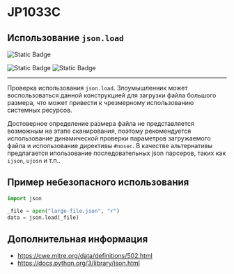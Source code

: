# JP1033C
## Использование `json.load`

![Static Badge](https://img.shields.io/badge/%D0%A1%D1%82%D0%B5%D0%BF%D0%B5%D0%BD%D1%8C%20%D0%BA%D1%80%D0%B8%D1%82%D0%B8%D1%87%D0%BD%D0%BE%D1%81%D1%82%D0%B8-%D0%92%D1%8B%D1%81%D0%BE%D0%BA%D0%B0%D1%8F-crimson?style=for-the-badge)

![Static Badge](https://img.shields.io/badge/%D0%94%D0%BE%D1%81%D1%82%D0%BE%D0%B2%D0%B5%D1%80%D0%BD%D0%BE%D1%81%D1%82%D1%8C%20%D0%BE%D0%BF%D1%80%D0%B5%D0%B4%D0%B5%D0%BB%D0%B5%D0%BD%D0%B8%D1%8F-%D0%BD%D0%B8%D0%B7%D0%BA%D0%B0%D1%8F-mediumblue?style=for-the-badge)
![Static Badge](https://img.shields.io/badge/%D0%94%D0%BE%D1%81%D1%82%D0%BE%D0%B2%D0%B5%D1%80%D0%BD%D0%BE%D1%81%D1%82%D1%8C%20%D0%BE%D0%BF%D1%80%D0%B5%D0%B4%D0%B5%D0%BB%D0%B5%D0%BD%D0%B8%D1%8F-%D1%81%D1%80%D0%B5%D0%B4%D0%BD%D1%8F%D1%8F-orange?style=for-the-badge)

----

Проверка использования `json.load`. Злоумышленник может воспользоваться данной конструкцией для загрузки файла большого размера, что может привести к чрезмерному использованию системных ресурсов.

Достоверное определение размера файла не представляется возможным на этапе сканирования, поэтому рекомендуется использование динамической проверки параметров загружаемого файла и использование директивы `#nosec`. В качестве альтернативы предлагается ипользование последовательных json парсеров, таких как `ijson`, `ujosn` и т.п..

## Пример небезопасного использования

```python linenums="1"
import json

_file = open("large-file.json", "r")
data = json.load(_file)
```

## Дополнительная информация

* <https://cwe.mitre.org/data/definitions/502.html>
* <https://docs.python.org/3/library/json.html>
